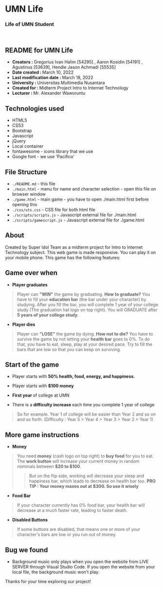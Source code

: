 # UMN Life
### Life of UMN Student

&emsp;

## README for UMN Life
* <b>Creators : </b> Gregorius Ivan Halim [54295] , Aaron Kosidin [54191] , Agustinus [53639], Hendie Jason Achmadi [55535]
* <b>Date created : </b> March 10, 2022
* <b>Last modification date : </b> March 18, 2022
* <b>University : </b> Universitas Multimedia Nusantara
* <b>Created for : </b> Midterm Project Intro to Internet Technology
* <b>Lecturer : </b> Mr. Alexander Waworuntu

## Technologies used

* HTML5
* CSS3
* Bootstrap
* Javascript
* jQuery
* Local container
* fontawesome - icons library that we use
* Google font - we use 'Pacifico'

## File Structure

* `./README.md` - this file
* `./main.html` - menu for name and character selection - open this file on browser window
* `./game.html` - main game - you have to open ./main.html first before opening this
* `./css/uts.css` - CSS file for both html file
* `./scripts/scripts.js` - Javascript external file for ./main.html
* `./scripts/gamescript.js` - Javascript external file for ./game.html

## About

Created by Super Idol Team as a midterm project for Intro to Internet Technology subject. This web game is made responsive. You can play it on your mobile phone. This game has the following features:<br>

## Game over when

* <strong>Player graduates</strong>

> Player can <b>"WIN"</b> the game by graduating. <b>How to graduate?</b> You have to fill your <b>education bar</b> (the bar under your character) by studying. After you fill the bar, you will complete 1 year of your college study (The graduation hat logo on top right). You will GRADUATE after <b>5 years of your college study.</b> 

* <strong>Player dies</strong>

> Player can <b>"LOSE"</b> the game by dying. <b>How not to die?</b> You have to survive the game by not letting your <b>health bar</b> goes to 0%. To do that, you have to eat, sleep, play at your desired pace. Try to fill the bars that are low so that you can keep on surviving. 

## Start of the game

* Player starts with <b> 50% health, food, energy, and happiness. </b> 

* Player starts with <b> $100 money </b>

* <b> First year </b>of college at UMN

* There is a <b> difficulty increase </b> each time you complete 1 year of college

> So for example. Year 1 of college will be easier than Year 2 and so on and so forth. (Difficulty : Year 5 > Year 4 > Year 3 > Year 2 > Year 1)

## More game instructions

* <strong>Money</strong>

> You need <b>money</b> (cash logo on top right) to <b>buy food</b> for you to eat. The <b>work button</b> will increase your current money in random nominals between <b>$20 to $100</b>. <br> 
>>But on the flip side, working will decrease your sleep and happiness bar, which leads to decrease on health bar too. <strong>PRO TIP : Your money maxes out at $300. So use it wisely</strong>

* <strong>Food Bar</strong>

> If your character currently has 0% food bar, your health bar will decrease at a much faster rate, leading to faster death.

* <strong>Disabled Buttons</strong>

> If some buttons are disabled, that means one or more of your character's bars are low or you run out of money.

## Bug we found

* Background music only plays when you open the website from LIVE SERVER through Visual Studio Code. If you open the website from your local file, the background music won't play.

Thanks for your time exploring our project!<br>

&emsp;